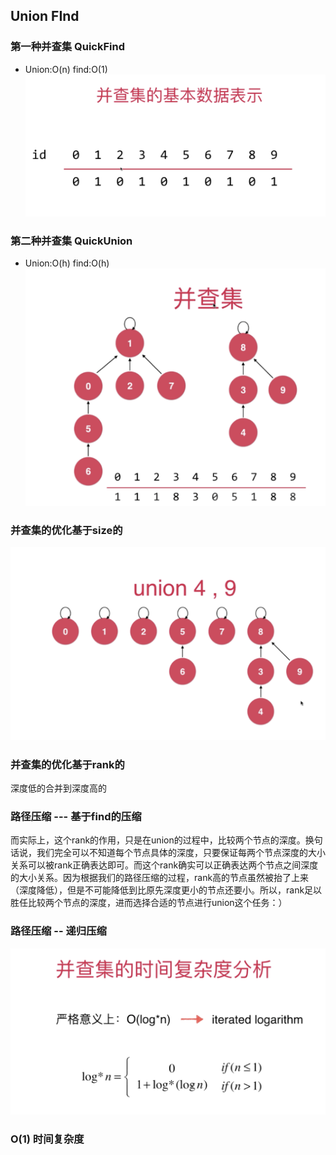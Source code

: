 

## Union FInd

### 第一种并查集 QuickFind
- Union:O(n) find:O(1) 
![数组表示](../photo/15.png)

### 第二种并查集 QuickUnion
    
- Union:O(h) find:O(h)
![数组表示](../photo/16.png)


### 并查集的优化基于size的
![数组表示](../photo/17.png)

### 并查集的优化基于rank的

深度低的合并到深度高的


### 路径压缩 --- 基于find的压缩

而实际上，这个rank的作用，只是在union的过程中，比较两个节点的深度。换句话说，我们完全可以不知道每个节点具体的深度，只要保证每两个节点深度的大小关系可以被rank正确表达即可。而这个rank确实可以正确表达两个节点之间深度的大小关系。因为根据我们的路径压缩的过程，rank高的节点虽然被抬了上来（深度降低），但是不可能降低到比原先深度更小的节点还要小。所以，rank足以胜任比较两个节点的深度，进而选择合适的节点进行union这个任务：）


### 路径压缩 -- 递归压缩


![数组表示](../photo/18.png)


### O(1) 时间复杂度